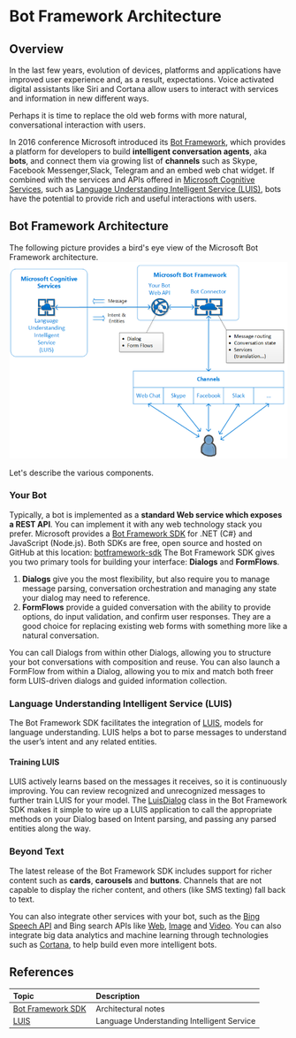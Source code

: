 <link href="css/custom.css" rel="stylesheet"></link> 

# Bot Framework Architecture

## Overview

In the last few years, evolution of devices, platforms and applications have improved user experience and, as a result, expectations. Voice activated digital assistants like Siri and Cortana allow users to interact with services and information in new different ways. 

Perhaps it is time to replace the old web forms with more natural, conversational interaction with users.

In 2016 conference Microsoft introduced its [Bot Framework](https://dev.botframework.com/), which provides a platform for developers to build **intelligent conversation agents**, aka **bots**, and connect them via growing list of **channels** such as Skype, Facebook Messenger,Slack, Telegram and an embed web chat widget.
If combined with the services and APIs offered in [Microsoft Cognitive Services](https://azure.microsoft.com/en-us/services/cognitive-services/), such as [Language Understanding Intelligent Service (LUIS)](https://azure.microsoft.com/en-us/services/cognitive-services/language-understanding-intelligent-service/), bots have the potential to provide rich and useful interactions with users.

## Bot Framework Architecture

The following picture provides a bird's eye view of the Microsoft Bot Framework architecture.
![Bot Architecture](media/bot_architecture_2.PNG)

Let's describe the various components.

### Your Bot

Typically, a bot is implemented as a **standard Web service which exposes a REST API**. You can implement it with any web technology stack you prefer. 
Microsoft provides a [Bot Framework SDK](https://docs.microsoft.com/en-us/azure/bot-service/?view=azure-bot-service-4.0) for .NET (C#} and JavaScript (Node.js).
Both SDKs are free, open source and hosted on GitHub at this location: [botframework-sdk](https://github.com/microsoft/botframework-sdk)
The Bot Framework SDK gives you two primary tools for building your interface: **Dialogs** and **FormFlows**.

1. **Dialogs** give you the most flexibility, but also require you to manage message parsing, conversation orchestration and managing any state your dialog may need to reference.
1. **FormFlows** provide a guided conversation with the ability to provide options, do input validation, and confirm user responses. They are a good choice for replacing existing web forms with something more like a natural conversation.

You can call Dialogs from within other Dialogs, allowing you to structure your bot conversations with composition and reuse. You can also launch a FormFlow from within a Dialog, allowing you to mix and match both freer form LUIS-driven dialogs and guided information collection.


### Language Understanding Intelligent Service (LUIS)

The Bot Framework SDK facilitates the integration of [LUIS](https://azure.microsoft.com/en-us/services/cognitive-services/language-understanding-intelligent-service/), models for language understanding. LUIS helps a bot to parse messages to understand the user’s intent and any related entities.

#### Training LUIS

LUIS actively learns based on the messages it receives, so it is continuously improving. You can review recognized and unrecognized messages to further train LUIS for your model.
The [LuisDialog](https://docs.botframework.com/en-us/csharp/builder/sdkreference/d8/df9/class_microsoft_1_1_bot_1_1_builder_1_1_dialogs_1_1_luis_dialog.html) class in the Bot Framework SDK makes it simple to wire up a LUIS application to call the appropriate methods on your Dialog based on Intent parsing, and passing any parsed entities along the way.

### Beyond Text

The latest release of the Bot Framework SDK includes support for richer content such as **cards**, **carousels** and **buttons**. Channels that are not capable to display the richer content, and others (like SMS texting) fall back to text.

You can also integrate other services with your bot, such as the [Bing Speech API](https://www.microsoft.com/cognitive-services/en-us/speech-api/) and Bing search APIs like [Web](https://www.microsoft.com/cognitive-services/en-us/bing-web-search-api), [Image](https://www.microsoft.com/cognitive-services/en-us/bing-image-search-api) and [Video](https://www.microsoft.com/cognitive-services/en-us/bing-video-search-api). 
You can also integrate big data analytics and machine learning through technologies such as [Cortana](https://docs.microsoft.com/en-us/azure/bot-service/bot-service-channel-connect-cortana?view=azure-bot-service-4.0), to help build even more intelligent bots.

## References

| Topic | Description |
| :--- | :--- |
| [Bot Framework SDK](https://www.appliedis.com/the-bot-framework/) <img src="" width="200"/> | Architectural notes |
| [LUIS]((https://azure.microsoft.com/en-us/services/cognitive-services/language-understanding-intelligent-service/))|Language Understanding Intelligent Service|
